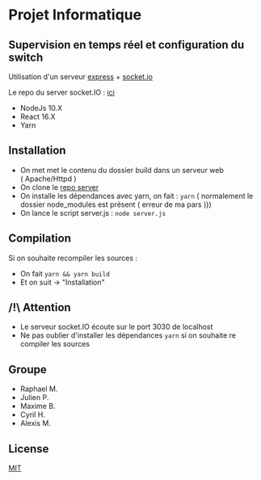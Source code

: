 # Projet Informatique 

## Supervision en temps réel et configuration du switch

Utilisation d'un serveur [express](https://expressjs.com/fr/) + [socket.io](https://socket.io/)


Le repo du server socket.IO : [ici](https://github.com/Raphael0010/projet-informatique-cesi)
* NodeJs 10.X
* React 16.X
* Yarn

## Installation 

* On met met le contenu du dossier build dans un serveur web     
( Apache/Httpd )
* On clone le [repo server](https://github.com/Raphael0010/projet-informatique-cesi-server)
* On installe les dépendances avec yarn, on fait : ```yarn``` ( normalement le dossier node_modules est présent ( erreur de ma pars )))
* On lance le script server.js : ```node server.js```

## Compilation

Si on souhaite recompiler les sources :
* On fait ```yarn && yarn build```
* Et on suit -> "Installation" 

## /!\ Attention
 * Le serveur socket.IO écoute sur le port 3030 de localhost
 * Ne pas oublier d'installer les dépendances ```yarn``` si on souhaite re compiler les sources

## Groupe
* Raphael M.
* Julien P.
* Maxime B.
* Cyril H.
* Alexis M.

## License
[MIT](https://choosealicense.com/licenses/mit/)
